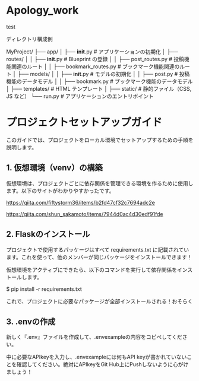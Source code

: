 # Apology_work
test

ディレクトリ構成例

MyProject/
├── app/
│   ├── __init__.py        # アプリケーションの初期化
│   ├── routes/
│   │   ├── __init__.py    # Blueprint の登録
│   │   ├── post_routes.py # 投稿機能関連のルート
│   │   ├── bookmark_routes.py # ブックマーク機能関連のルート
│   ├── models/
│   │   ├── __init__.py    # モデルの初期化
│   │   ├── post.py        # 投稿機能のデータモデル
│   │   ├── bookmark.py    # ブックマーク機能のデータモデル
│   ├── templates/         # HTML テンプレート
│   ├── static/            # 静的ファイル（CSS, JS など）
└── run.py                 # アプリケーションのエントリポイント

# プロジェクトセットアップガイド

このガイドでは、プロジェクトをローカル環境でセットアップするための手順を説明します。

## 1. 仮想環境（venv）の構築

仮想環境は、プロジェクトごとに依存関係を管理できる環境を作るために使用します。以下のサイトがわかりやすかったです。

https://qiita.com/fiftystorm36/items/b2fd47cf32c7694adc2e

https://qiita.com/shun_sakamoto/items/7944d0ac4d30edf91fde

## 2. Flaskのインストール

プロジェクトで使用するパッケージはすべて requirements.txt に記載されています。これを使って、他のメンバーが同じパッケージをインストールできます！

仮想環境をアクティブにできたら、以下のコマンドを実行して依存関係をインストールします。

$ pip install -r requirements.txt

これで、プロジェクトに必要なパッケージが全部インストールされる！おそらく

## 3. .envの作成

新しく『.env』ファイルを作成して、.envexampleの内容をコピぺしてください。

中に必要なAPIkeyを入力し、.envexampleには何もAPI keyが書かれていないことを確認してください。絶対にAPIkeyをGit Hub上にPushしないように心がけましょう！

